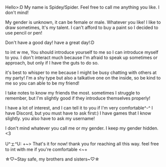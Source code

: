 Hello>:D My name is Spidey/Spider. Feel free to call me anything you like. I don't mind!

My gender is unknown, it can be female or male. Whatever you like! I like to draw sometimes, It's my talent. I can't afford to buy a paint so I decided to use pencil or pen!

Don't have a good day! have a great day!:D

to int w me, You should introduce yourself to me so I can introduce myself to you. I don't interact much because I'm afraid to speak up sometimes or approach, but only if I have the guts to do so.

it's best to whisper to me because I might be busy chatting with others at my party! I'm a shy type but also a talkative one on the inside, so be kind to me so you can able to be my friend!

I take notes to know my friends the most. sometimes I struggle to remember, but I'm slightly good if they introduce themselves properly!

I have a lot of interest, and I can tell it to you if I'm very comfortable^-^ I have Discord, but you must have to ask first:)
I have games that I know slightly. you also have to ask my username!

I don't mind whatever you call me or my gender. I keep my gender hidden.<3

U^ェ^U: +~> That's it for now! thank you for reaching all this way. feel free to int with me if you're comfortable <~+

☆♡~Stay safe, my brothers and sisters~♡☆
